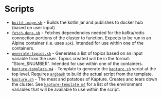 # Scripts

* [`build-image.sh`](./build-image.sh) - Builds the kotlin jar and publishes to docker hub (based on user input)
* [`fetch-deps.sh`](./fetch-deps.sh) - Fetches dependencies needed for the kafka/redis connection portions of the cluster to function.  Expects to be run in an Alpine container (i.e. uses `apk`).  Intended for use within one of the containers.
* [`generate-topics.sh`](./generate-topics.sh) - Generates a list of topics based on an input variable from the user.  Topics created will be in the format: "Store_$NUMBER".  Intended for use within one of the containers.
* [`kapture-template.m4`](./kapture-template.m4) - Template to generate the [`kapture.sh`](../kapture.sh) script at the top level.  Requires [`argbash`](https://argbash.io/) to build the actual script from the template.
* [`kapture.sh`](./kapture.sh) - The meat and potatoes of Kapture.  Creates and tears down the cluster.  See [`kapture-template.m4`](./kapture-template.m4) for a list of the environment variables that will be available to use within the script.